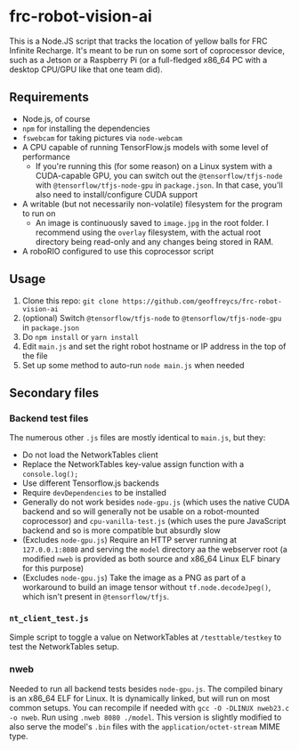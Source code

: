 # frc-robot-vision-ai
This is a Node.JS script that tracks the location of yellow balls for FRC Infinite Recharge. It's meant to be run on some sort 
of coprocessor device, such as a Jetson or a Raspberry Pi (or a full-fledged x86_64 PC with a desktop CPU/GPU like that one team did).   
## Requirements   
* Node.js, of course
* `npm` for installing the dependencies
* `fswebcam` for taking pictures via `node-webcam`
* A CPU capable of running TensorFlow.js models with some level of performance
  * If you're running this (for some reason) on a Linux system with a CUDA-capable GPU, you can switch out the `@tensorflow/tfjs-node`
  with `@tensorflow/tfjs-node-gpu` in `package.json`. In that case, you'll also need to install/configure CUDA support
* A writable (but not necessarily non-volatile) filesystem for the program to run on
  * An image is continuously saved to `image.jpg` in the root folder. I recommend using the `overlay` filesystem, with the actual 
  root directory being read-only and any changes being stored in RAM.
* A roboRIO configured to use this coprocessor script   
## Usage
1. Clone this repo: `git clone https://github.com/geoffreycs/frc-robot-vision-ai`
2. (optional) Switch `@tensorflow/tfjs-node` to `@tensorflow/tfjs-node-gpu` in `package.json`
3. Do `npm install` or `yarn install`
4. Edit `main.js` and set the right robot hostname or IP address in the top of the file
5. Set up some method to auto-run `node main.js` when needed
## Secondary files
### Backend test files
The numerous other `.js` files are mostly identical to `main.js`, but they:
* Do not load the NetworkTables client
* Replace the NetworkTables key-value assign function with a `console.log();`
* Use different Tensorflow.js backends
* Require `devDependencies` to be installed
* Generally do not work besides `node-gpu.js` (which uses the native CUDA backend and so will generally not be usable on a robot-mounted coprocessor) and `cpu-vanilla-test.js` (which uses the pure JavaScript backend and so is more compatible but absurdly slow
* (Excludes `node-gpu.js`) Require an HTTP server running at `127.0.0.1:8080` and serving the `model` directory aa the webserver root (a modified `nweb` is provided as both source and x86_64 Linux ELF binary for this purpose)
* (Excludes `node-gpu.js`) Take the image as a PNG as part of a workaround to build an image tensor without `tf.node.decodeJpeg()`, which isn't present in `@tensorflow/tfjs`.
### `nt_client_test.js`
Simple script to toggle a value on NetworkTables at `/testtable/testkey` to test the NetworkTables setup.
### nweb
Needed to run all backend tests besides `node-gpu.js`. The compiled binary is an x86_64 ELF for Linux. It is dynamically linked, but will run on most common setups. You can recompile if needed with `gcc -O -DLINUX nweb23.c -o nweb`. Run using `.nweb 8080 ./model`. This version is slightly modified to also serve the model's `.bin` files with the `application/octet-stream` MIME type.
